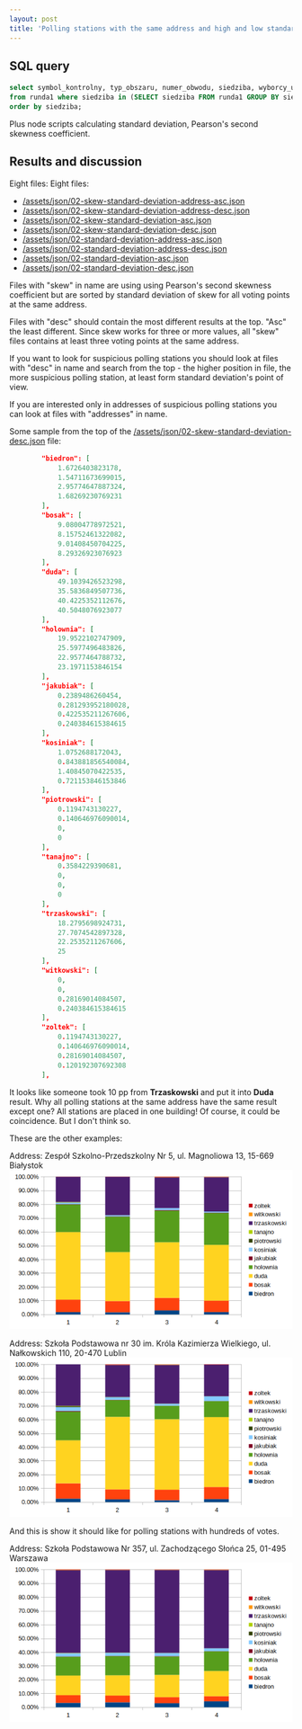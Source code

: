 ```yaml
---
layout: post
title: 'Polling stations with the same address and high and low standard deviation and skew in results - round 1'
---
```


## SQL query

```sql
select symbol_kontrolny, typ_obszaru, numer_obwodu, siedziba, wyborcy_uprawnieni, glosy_niewazne + karty_niewazne as niewazne, wynik_duda_proc, wynik_trzaskowski_proc, wynik_holownia_proc, wynik_bosak_proc, wynik_kosiniak_proc 
from runda1 where siedziba in (SELECT siedziba FROM runda1 GROUP BY siedziba HAVING COUNT(siedziba)>1) 
order by siedziba;
```

Plus node scripts calculating standard deviation, Pearson's second skewness coefficient.

## Results and discussion

Eight files: Eight files: 
* [/assets/json/02-skew-standard-deviation-address-asc.json](/assets/json/02-skew-standard-deviation-address-asc.json) 
* [/assets/json/02-skew-standard-deviation-address-desc.json](/assets/json/02-skew-standard-deviation-address-desc.json) 
* [/assets/json/02-skew-standard-deviation-asc.json](/assets/json/02-skew-standard-deviation-asc.json) 
* [/assets/json/02-skew-standard-deviation-desc.json](/assets/json/02-skew-standard-deviation-desc.json) 
* [/assets/json/02-standard-deviation-address-asc.json](/assets/json/02-standard-deviation-address-asc.json) 
* [/assets/json/02-standard-deviation-address-desc.json](/assets/json/02-standard-deviation-address-desc.json) 
* [/assets/json/02-standard-deviation-asc.json](/assets/json/02-standard-deviation-asc.json) 
* [/assets/json/02-standard-deviation-desc.json](/assets/json/02-standard-deviation-desc.json)

Files with "skew" in name are using using Pearson's second skewness coefficient but are sorted by standard deviation of skew for all voting points at the same address.

Files with "desc" should contain the most different results at the top. "Asc" the least different. Since skew works for three or more values, all "skew" files contains at least three voting points at the same address.

If you want to look for suspicious polling stations you should look at files with "desc" in name and search from the top - the higher position in file, the more suspicious polling station, at least form standard deviation's point of view.

If you are interested only in addresses of suspicious polling stations you can look at files with "addresses" in name.

Some sample from the top of the [/assets/json/02-skew-standard-deviation-desc.json](/assets/json/02-skew-standard-deviation-desc.json) file:

```json
        "biedron": [
            1.6726403823178,
            1.54711673699015,
            2.95774647887324,
            1.68269230769231
        ],
        "bosak": [
            9.08004778972521,
            8.15752461322082,
            9.01408450704225,
            8.29326923076923
        ],
        "duda": [
            49.1039426523298,
            35.5836849507736,
            40.4225352112676,
            40.5048076923077
        ],
        "holownia": [
            19.9522102747909,
            25.5977496483826,
            22.9577464788732,
            23.1971153846154
        ],
        "jakubiak": [
            0.2389486260454,
            0.281293952180028,
            0.422535211267606,
            0.240384615384615
        ],
        "kosiniak": [
            1.0752688172043,
            0.843881856540084,
            1.40845070422535,
            0.721153846153846
        ],
        "piotrowski": [
            0.1194743130227,
            0.140646976090014,
            0,
            0
        ],
        "tanajno": [
            0.3584229390681,
            0,
            0,
            0
        ],
        "trzaskowski": [
            18.2795698924731,
            27.7074542897328,
            22.2535211267606,
            25
        ],
        "witkowski": [
            0,
            0,
            0.28169014084507,
            0.240384615384615
        ],
        "zoltek": [
            0.1194743130227,
            0.140646976090014,
            0.28169014084507,
            0.120192307692308
        ],
```

It looks like someone took 10 pp from **Trzaskowski** and put it into **Duda** result. Why all polling stations at the same address have the same result except one? All stations are placed in one building! Of course, it could be coincidence. But I don't think so.

These are the other examples:

Address: Zespół Szkolno-Przedszkolny Nr 5, ul. Magnoliowa 13, 15-669 Białystok ![Zespół Szkolno-Przedszkolny Nr 5, ul. Magnoliowa 13, 15-669 Białystok](/assets/img/one-polling-station-bialystok-school-5.png)

Address: Szkoła Podstawowa nr 30 im. Króla Kazimierza Wielkiego, ul. Nałkowskich 110, 20-470 Lublin ![Szkoła Podstawowa nr 30 im. Króla Kazimierza Wielkiego, ul. Nałkowskich 110, 20-470 Lublin](/assets/img/one-polling-station-lublin-school-30.png)

And this is show it should like for polling stations with hundreds of votes.

Address: Szkoła Podstawowa Nr 357, ul. Zachodzącego Słońca 25, 01-495 Warszawa ![Szkoła Podstawowa Nr 357, ul. Zachodzącego Słońca 25, 01-495 Warszawa](/assets/img/one-polling-station-warsaw-school-357.png)
